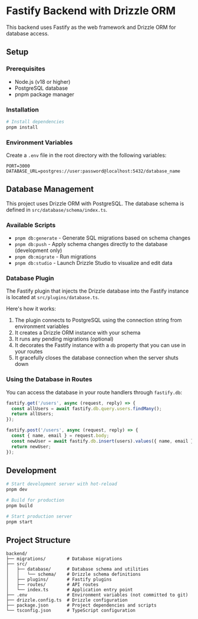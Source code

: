 # Fastify Backend with Drizzle ORM

This backend uses Fastify as the web framework and Drizzle ORM for database access.

## Setup

### Prerequisites

- Node.js (v18 or higher)
- PostgreSQL database
- pnpm package manager

### Installation

```bash
# Install dependencies
pnpm install
```

### Environment Variables

Create a `.env` file in the root directory with the following variables:

```env
PORT=3000
DATABASE_URL=postgres://user:password@localhost:5432/database_name
```

## Database Management

This project uses Drizzle ORM with PostgreSQL. The database schema is defined in `src/database/schema/index.ts`.

### Available Scripts

- `pnpm db:generate` - Generate SQL migrations based on schema changes
- `pnpm db:push` - Apply schema changes directly to the database (development only)
- `pnpm db:migrate` - Run migrations
- `pnpm db:studio` - Launch Drizzle Studio to visualize and edit data

### Database Plugin

The Fastify plugin that injects the Drizzle database into the Fastify instance is located at `src/plugins/database.ts`. 

Here's how it works:

1. The plugin connects to PostgreSQL using the connection string from environment variables
2. It creates a Drizzle ORM instance with your schema
3. It runs any pending migrations (optional)
4. It decorates the Fastify instance with a `db` property that you can use in your routes
5. It gracefully closes the database connection when the server shuts down

### Using the Database in Routes

You can access the database in your route handlers through `fastify.db`:

```typescript
fastify.get('/users', async (request, reply) => {
  const allUsers = await fastify.db.query.users.findMany();
  return allUsers;
});

fastify.post('/users', async (request, reply) => {
  const { name, email } = request.body;
  const newUser = await fastify.db.insert(users).values({ name, email }).returning();
  return newUser;
});
```

## Development

```bash
# Start development server with hot-reload
pnpm dev

# Build for production
pnpm build

# Start production server
pnpm start
```

## Project Structure

```
backend/
├── migrations/        # Database migrations
├── src/
│   ├── database/      # Database schema and utilities
│   │   └── schema/    # Drizzle schema definitions
│   ├── plugins/       # Fastify plugins
│   ├── routes/        # API routes
│   └── index.ts       # Application entry point
├── .env               # Environment variables (not committed to git)
├── drizzle.config.ts  # Drizzle configuration
├── package.json       # Project dependencies and scripts
└── tsconfig.json      # TypeScript configuration
```
